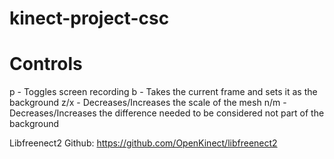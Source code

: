 # kinect-project-csc

# Controls
p - Toggles screen recording
b - Takes the current frame and sets it as the background
z/x - Decreases/Increases the scale of the mesh
n/m - Decreases/Increases the difference needed to be considered not part of the background

Libfreenect2 Github: https://github.com/OpenKinect/libfreenect2
